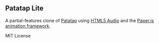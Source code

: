 ## Patatap Lite

A partial-features clone of [Patatap](http://patatap.com/) using [HTML5 Audio](https://developer.mozilla.org/en-US/docs/Web/HTML/Element/audio) and the [Paper.js animation framework](http://paperjs.org/).

MIT License
